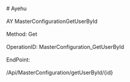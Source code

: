 <br>#     Ayehu</br>
<br>AY MasterConfigurationGetUserById</br>
<br>Method: Get</br>
<br>OperationID: MasterConfiguration_GetUserById</br>
<br>EndPoint:</br>
<br>/Api/MasterConfiguration/getUserById/{id}</br>
